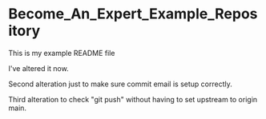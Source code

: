 # Become_An_Expert_Example_Repository

This is my example README file

I've altered it now.

Second alteration just to make sure commit email is setup correctly.

Third alteration to check "git push" without having to set upstream to origin main.